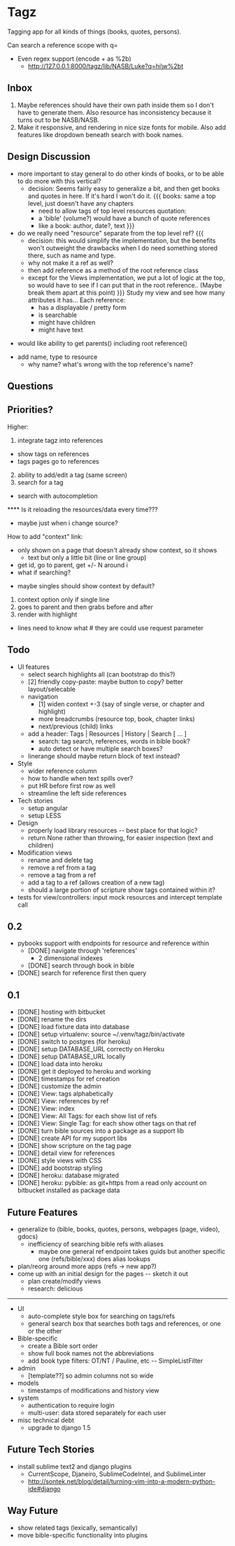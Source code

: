 Tagz
====
Tagging app for all kinds of things (books, quotes, persons).

Can search a reference scope with q=
* Even regex support (encode + as %2b)
  * http://127.0.0.1:8000/tagz/lib/NASB/Luke?q=hi\w%2bt


Inbox
-----
1. Maybe references should have their own path inside them so I don't have
to generate them.  Also resource has inconsistency because it turns
out to be NASB/NASB.
2. Make it responsive, and rendering in nice size fonts for mobile.  Also add features like dropdown beneath search with book names.



Design Discussion
-----------------
* more important to stay general to do other kinds of books, or to 
  be able to do more with this vertical?
  - decision:  Seems fairly easy to generalize a bit, and then get books and
    quotes in here.  If it's hard I won't do it.
{{{
    books: same a top level, just doesn't have any chapters
      - need to allow tags of top level resources
    quotation:
      - a 'bible' (volume?) would have a bunch of quote references
      - like a book: author, date?, text
}}}
* do we really need "resource" separate from the top level ref?
{{{
  - decision: this would simplify the implementation, but the benefits
    won't outweight the drawbacks when I do need something stored there,
    such as name and type.
  - why not make it a ref as well?
  - then add reference as a method of the root reference class
  * except for the Views implementation, we put a lot of logic at the top,
    so would have to see if I can put that in the root reference..
    (Maybe break them apart at this point)
}}}
Study my view and see how many attributes it has... 
  Each reference:
    - has a displayable / pretty form
    - is searchable
    - might have children
    - might have text

- would like ability to get parents() including root reference()
* add name, type to resource
  - why name?  what's wrong with the top reference's name?


Questions
---------


Priorities?
-----------
Higher:
1. integrate tagz into references
  - show tags on references
  - tags pages go to references
2. ability to add/edit a tag (same screen)
3. search for a tag
  - search with autocompletion

**** Is it reloading the resources/data every time???
  - maybe just when i change source?

How to add "context" link:
- only shown on a page that doesn't already show context, so it shows
  - text but only a little bit (line or line group)
- get id, go to parent, get +/- N around i
- what if searching?
* maybe singles should show context by default?
1. context option only if single line
2. goes to parent and then grabs before and after
3. render with highlight
* lines need to know what # they are
could use request parameter


Todo
----
* UI features
  * select search highlights all (can bootstrap do this?)
  * [2] friendly copy-paste: maybe button to copy? better layout/selecable
  * navigation
    * [1] widen context +-3 (say of single verse, or chapter and highlight)
    * more breadcrumbs (resource top, book, chapter links)
    * next/previous (child) links
  * add a header: Tags | Resources | History | Search [ ... ]
    * search: tag search, references, words in bible book?
    * auto detect or have multiple search boxes?
  * linerange should maybe return block of text instead?
* Style
  * wider reference column
  * how to handle when text spills over?
  * put HR before first row as well
  * streamline the left side references
* Tech stories
  * setup angular
  * setup LESS
* Design
  * properly load library resources -- best place for that logic?
  - return None rather than throwing, for easier inspection (text and children)
* Modification views
  * rename and delete tag
  * remove a ref from a tag
  * remove a tag from a ref
  * add a tag to a ref (allows creation of a new tag)
  * should a large portion of scripture show tags contained within it?
* tests for view/controllers: input mock resources and intercept template call


0.2
---
* pybooks support with endpoints for resource and reference within
  - [DONE] navigate through 'references'
    * 2 dimensional indexes
  - [DONE] search through book in bible
* [DONE] search for reference first then query

0.1
-----------------------------
* [DONE] hosting with bitbucket
* [DONE] rename the dirs
* [DONE] load fixture data into database
* [DONE] setup virtualenv: source ~/.venv/tagz/bin/activate
* [DONE] switch to postgres (for heroku)
* [DONE] setup DATABASE_URL correctly on Heroku 
* [DONE] setup DATABASE_URL locally
* [DONE] load data into heroku
* [DONE] get it deployed to heroku and working
* [DONE] timestamps for ref creation
* [DONE] customize the admin
* [DONE] View: tags alphabetically
* [DONE] View: references by ref
* [DONE] View: index 
* [DONE] View: All Tags: for each show list of refs
* [DONE] View: Single Tag: for each show other tags on that ref
* [DONE] turn bible sources into a package as a support lib
* [DONE] create API for my support libs
* [DONE] show scripture on the tag page
* [DONE] detail view for references
* [DONE] style views with CSS
* [DONE] add bootstrap styling
* [DONE] heroku: database migrated
* [DONE] heroku: pybible: as git+https from a read only account on bitbucket installed as package data


Future Features
---------------
* generalize to (bible, books, quotes, persons, webpages (page, video), gdocs)
  * inefficiency of searching bible refs with aliases
    * maybe one general ref endpoint takes guids but another specific one
      (refs/bible/xxx) does alias lookups
* plan/reorg around more apps (refs -> new app?)
* come up with an initial design for the pages -- sketch it out
  * plan create/modify views
  * research: delicious
---
* UI
  * auto-complete style box for searching on tags/refs
  * general search box that searches both tags and references, or one or the other
* Bible-specific
  * create a Bible sort order
  * show full book names not the abbreviations
  * add book type filters: OT/NT / Pauline, etc -- SimpleListFilter
* admin
  * [template??] so admin columns not so wide
* models
  * timestamps of modifications and history view
* system
  * authentication to require login
  * multi-user: data stored separately for each user
* misc technical debt
  * upgrade to django 1.5

Future Tech Stories
-------------------
* install sublime text2 and django plugins
  * CurrentScope, Djaneiro, SublimeCodeIntel, and SublimeLinter 
  * http://sontek.net/blog/detail/turning-vim-into-a-modern-python-ide#django

Way Future
----------
* show related tags (lexically, semantically)
* move bible-specific functionality into plugins



